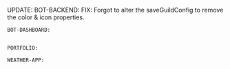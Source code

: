 UPDATE:
    BOT-BACKEND:
      FIX: Forgot to alter the saveGuildConfig to remove the color & icon properties.

    BOT-DASHBOARD:
      

    PORTFOLIO:

    WEATHER-APP:
